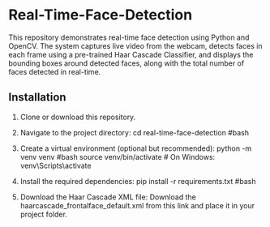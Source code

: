 # Real-Time-Face-Detection
This repository demonstrates real-time face detection using Python and OpenCV. The system captures live video from the webcam, detects faces in each frame using a pre-trained Haar Cascade Classifier, and displays the bounding boxes around detected faces, along with the total number of faces detected in real-time.

## Installation
1. Clone or download this repository.
   
2. Navigate to the project directory:
    cd real-time-face-detection       #bash

3. Create a virtual environment (optional but recommended):
    python -m venv venv     #bash
    source venv/bin/activate  # On Windows: venv\Scripts\activate

4. Install the required dependencies:
    pip install -r requirements.txt     #bash

5. Download the Haar Cascade XML file: Download the haarcascade_frontalface_default.xml from this link and place it in your project folder.

